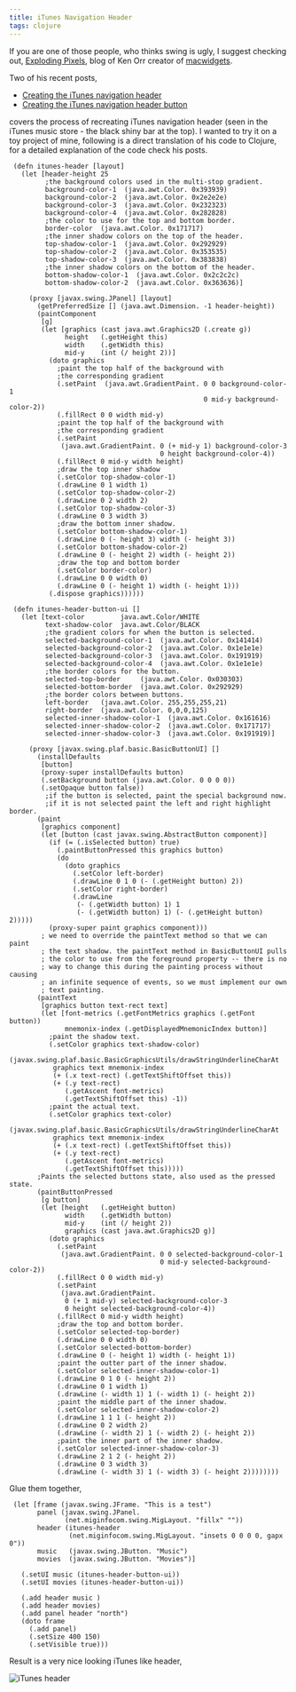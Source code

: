 ```yaml
---
title: iTunes Navigation Header
tags: clojure
---
```


If you are one of those people, who thinks swing is ugly, I suggest
checking out, [Exploding Pixels](http://explodingpixels.wordpress.com/),
blog of Ken Orr creator of
[macwidgets](http://code.google.com/p/macwidgets/).

Two of his recent posts,

 - [Creating the iTunes navigation header](http://explodingpixels.wordpress.com/2009/11/13/creating-the-itunes-navigation-header/)
 - [Creating the iTunes navigation header button](http://explodingpixels.wordpress.com/2009/12/02/creating-the-itunes-navigation-header-button/)

covers the process of recreating iTunes navigation header (seen in
the iTunes music store - the black shiny bar at the top). I wanted to
try it on a toy project of mine, following is a direct translation
of his code to Clojure, for a detailed explanation of the code check his
posts.

     (defn itunes-header [layout]
       (let [header-height 25
             ;the background colors used in the multi-stop gradient.
             background-color-1  (java.awt.Color. 0x393939)
             background-color-2  (java.awt.Color. 0x2e2e2e)
             background-color-3  (java.awt.Color. 0x232323)
             background-color-4  (java.awt.Color. 0x282828)
             ;the color to use for the top and bottom border.
             border-color  (java.awt.Color. 0x171717)
             ;the inner shadow colors on the top of the header.
             top-shadow-color-1  (java.awt.Color. 0x292929)
             top-shadow-color-2  (java.awt.Color. 0x353535)
             top-shadow-color-3  (java.awt.Color. 0x383838)
             ;the inner shadow colors on the bottom of the header.
             bottom-shadow-color-1  (java.awt.Color. 0x2c2c2c)
             bottom-shadow-color-2  (java.awt.Color. 0x363636)]

         (proxy [javax.swing.JPanel] [layout] 
           (getPreferredSize [] (java.awt.Dimension. -1 header-height))
           (paintComponent
            [g]
            (let [graphics (cast java.awt.Graphics2D (.create g))
                  height   (.getHeight this)
                  width    (.getWidth this)
                  mid-y    (int (/ height 2))]
              (doto graphics
                ;paint the top half of the background with 
                ;the corresponding gradient
                (.setPaint  (java.awt.GradientPaint. 0 0 background-color-1 
                                                     0 mid-y background-color-2))
                (.fillRect 0 0 width mid-y)
                ;paint the top half of the background with 
                ;the corresponding gradient
                (.setPaint 
                 (java.awt.GradientPaint. 0 (+ mid-y 1) background-color-3
                                          0 height background-color-4))
                (.fillRect 0 mid-y width height)
                ;draw the top inner shadow
                (.setColor top-shadow-color-1)
                (.drawLine 0 1 width 1)
                (.setColor top-shadow-color-2)
                (.drawLine 0 2 width 2)
                (.setColor top-shadow-color-3)
                (.drawLine 0 3 width 3)
                ;draw the bottom inner shadow.
                (.setColor bottom-shadow-color-1)
                (.drawLine 0 (- height 3) width (- height 3))
                (.setColor bottom-shadow-color-2)
                (.drawLine 0 (- height 2) width (- height 2))
                ;draw the top and bottom border
                (.setColor border-color)
                (.drawLine 0 0 width 0)
                (.drawLine 0 (- height 1) width (- height 1)))
              (.dispose graphics))))))

     (defn itunes-header-button-ui []
       (let [text-color         java.awt.Color/WHITE
             text-shadow-color  java.awt.Color/BLACK
             ;the gradient colors for when the button is selected.
             selected-background-color-1  (java.awt.Color. 0x141414)
             selected-background-color-2  (java.awt.Color. 0x1e1e1e)
             selected-background-color-3  (java.awt.Color. 0x191919)
             selected-background-color-4  (java.awt.Color. 0x1e1e1e)
             ;the border colors for the button.
             selected-top-border     (java.awt.Color. 0x030303)
             selected-bottom-border  (java.awt.Color. 0x292929)
             ;the border colors between buttons.
             left-border   (java.awt.Color. 255,255,255,21)
             right-border  (java.awt.Color. 0,0,0,125)
             selected-inner-shadow-color-1  (java.awt.Color. 0x161616)
             selected-inner-shadow-color-2  (java.awt.Color. 0x171717)
             selected-inner-shadow-color-3  (java.awt.Color. 0x191919)] 

         (proxy [javax.swing.plaf.basic.BasicButtonUI] [] 
           (installDefaults 
            [button]
            (proxy-super installDefaults button)
            (.setBackground button (java.awt.Color. 0 0 0 0))
            (.setOpaque button false))
             ;if the button is selected, paint the special background now.
             ;if it is not selected paint the left and right highlight border.
           (paint
            [graphics component]
            (let [button (cast javax.swing.AbstractButton component)] 
              (if (= (.isSelected button) true)
                (.paintButtonPressed this graphics button)
                (do
                  (doto graphics
                    (.setColor left-border)
                    (.drawLine 0 1 0 (- (.getHeight button) 2))
                    (.setColor right-border)
                    (.drawLine 
                     (- (.getWidth button) 1) 1
                     (- (.getWidth button) 1) (- (.getHeight button) 2)))))
              (proxy-super paint graphics component)))
            ; we need to override the paintText method so that we can paint
            ; the text shadow. the paintText method in BasicButtonUI pulls
            ; the color to use from the foreground property -- there is no
            ; way to change this during the painting process without causing
            ; an infinite sequence of events, so we must implement our own
            ; text painting.      
           (paintText 
            [graphics button text-rect text]
            (let [font-metrics (.getFontMetrics graphics (.getFont button))
                  mnemonix-index (.getDisplayedMnemonicIndex button)]
              ;paint the shadow text.
              (.setColor graphics text-shadow-color)
              (javax.swing.plaf.basic.BasicGraphicsUtils/drawStringUnderlineCharAt
               graphics text mnemonix-index 
               (+ (.x text-rect) (.getTextShiftOffset this))
               (+ (.y text-rect) 
                  (.getAscent font-metrics) 
                  (.getTextShiftOffset this) -1))
              ;paint the actual text.
              (.setColor graphics text-color)
              (javax.swing.plaf.basic.BasicGraphicsUtils/drawStringUnderlineCharAt
               graphics text mnemonix-index 
               (+ (.x text-rect) (.getTextShiftOffset this))
               (+ (.y text-rect) 
                  (.getAscent font-metrics) 
                  (.getTextShiftOffset this)))))
           ;Paints the selected buttons state, also used as the pressed state.
           (paintButtonPressed
            [g button]
            (let [height   (.getHeight button)
                  width    (.getWidth button)
                  mid-y    (int (/ height 2))
                  graphics (cast java.awt.Graphics2D g)]
              (doto graphics
                (.setPaint 
                 (java.awt.GradientPaint. 0 0 selected-background-color-1
                                          0 mid-y selected-background-color-2))
                (.fillRect 0 0 width mid-y)
                (.setPaint 
                 (java.awt.GradientPaint. 
                  0 (+ 1 mid-y) selected-background-color-3
                  0 height selected-background-color-4))
                (.fillRect 0 mid-y width height)
                ;draw the top and bottom border.
                (.setColor selected-top-border)
                (.drawLine 0 0 width 0)
                (.setColor selected-bottom-border)
                (.drawLine 0 (- height 1) width (- height 1))
                ;paint the outter part of the inner shadow.
                (.setColor selected-inner-shadow-color-1)
                (.drawLine 0 1 0 (- height 2))
                (.drawLine 0 1 width 1)
                (.drawLine (- width 1) 1 (- width 1) (- height 2))
                ;paint the middle part of the inner shadow.
                (.setColor selected-inner-shadow-color-2)
                (.drawLine 1 1 1 (- height 2))
                (.drawLine 0 2 width 2)
                (.drawLine (- width 2) 1 (- width 2) (- height 2))
                ;paint the inner part of the inner shadow.
                (.setColor selected-inner-shadow-color-3)
                (.drawLine 2 1 2 (- height 2))
                (.drawLine 0 3 width 3)
                (.drawLine (- width 3) 1 (- width 3) (- height 2))))))))


Glue them together,

     (let [frame (javax.swing.JFrame. "This is a test")
           panel (javax.swing.JPanel. 
                  (net.miginfocom.swing.MigLayout. "fillx" ""))
           header (itunes-header 
                   (net.miginfocom.swing.MigLayout. "insets 0 0 0 0, gapx 0"))
           music   (javax.swing.JButton. "Music")
           movies  (javax.swing.JButton. "Movies")]

       (.setUI music (itunes-header-button-ui))
       (.setUI movies (itunes-header-button-ui))

       (.add header music )
       (.add header movies)
       (.add panel header "north")
       (doto frame
         (.add panel)
         (.setSize 400 150)
         (.setVisible true)))

Result is a very nice looking iTunes like header,

![iTunes header](/images/post/itunes.png)

